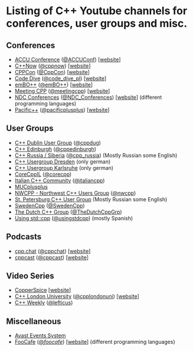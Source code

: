 # Listing of C++ Youtube channels for conferences, user groups and misc.
## Conferences
- [ACCU Conference](https://www.youtube.com/channel/UCJhay24LTpO1s4bIZxuIqKw) ([@ACCUConf](https://twitter.com/ACCUConf)) [[website](https://conference.accu.org/)]
- [C++Now]( https://www.youtube.com/user/BoostCon) ([@cppnow](https://twitter.com/cppnow))  [[website](http://cppnow.org/)]
- [CPPCon](https://www.youtube.com/user/CppCon) ([@CppCon](https://twitter.com/CppCon)) [[website](https://cppcon.org/)]
- [Code Dive](https://www.youtube.com/channel/UCU0Rt8VHO5-YNQXwIjkf-1g/videos) ([@code_dive_pl](https://twitter.com/code_dive_pl)) [[website](http://www.codedive.pl)]
- [emBO++](https://www.youtube.com/channel/UCg2JbpJ-PGdFUEZEiNr0GWg) ([@emBO++](https://twitter.com/emboconference)) [[website](https://www.embo.io)]
- [Meeting CPP]( https://www.youtube.com/user/MeetingCPP) ([@meetingcpp](https://twitter.com/meetingcpp)) [[website](https://meetingcpp.com/)] 
- [NDC Conferences](https://www.youtube.com/channel/UCTdw38Cw6jcm0atBPA39a0Q/) ([@NDC_Conferences](https://twitter.com/ndc_conferences)) [[website](http://ndcconferences.com/)] (different programming languages)
- [Pacific++](https://www.youtube.com/channel/UCrRR5mU5aqvtZAuEGYfdTjw) ([@pacificplusplus](https://twitter.com/pacificplusplus)) [[website](https://pacificplusplus.com/)] 

## User Groups
- [C++ Dublin User Group](https://www.youtube.com/channel/UCZ4UNE_1IMUFfAhcdq7CMOg/)  ([@cppdug](https://twitter.com/cppdug))
- [C++ Edinburgh](https://www.youtube.com/channel/UC3MI-cTQcGTkwWsf6z0hldQ) ([@cppedinburgh](https://twitter.com/cppedinburgh))
- [C++ Russia / Siberia](https://www.youtube.com/channel/UCJ9v015sPgEi0jJXe_zanjA) ([@cpp_russia](https://twitter.com/cpp_russia)) (Mostly Russian some English)
- [C++ Usergroup Dresden](https://www.youtube.com/channel/UCo2gC3EcC96Zz4sENWvR6qQ) (only german)
- [C++ Usergroup Karlsruhe](https://www.youtube.com/watch?v=D3eGm4fujoE&list=PLfk0Dfh13pBMYw0d5kKxi3eQOE3XK4Hiq) (only german)
- [CoreCppIL](https://www.youtube.com/channel/UCE14XYFaK1fDTnOTqlOFrrQ?app=desktop) ([@corecpp](https://twitter.com/corecpp))
- [Italian C++ Community](https://www.youtube.com/channel/UCNge3iECU0XKjshac_hdejw) ([@italiancpp](https://twitter.com/italiancpp))
- [MUCplusplus](https://www.youtube.com/channel/UCf3tX0nf8EFIwmgQBH6PIGw) 
- [NWCPP - Northwest C++ Users Group](https://www.youtube.com/channel/UCrg3ot2uEjn3jLs4PmeqEAg) ([@nwcpp](https://twitter.com/nwcpp))
- [St. Petersburg C++ User Group](https://www.youtube.com/playlist?list=PLtDc3cNvuhAIU_LRYg6xFaJV_95Kkt79n) (Mostly Russian some English)
- [SwedenCpp](https://www.youtube.com/c/SwedenCpp) ([@SwedenCpp](https://twitter.com/SwedenCpp))
- [The Dutch C++ Group](https://www.youtube.com/playlist?list=PLJ8qy7OeQ8LQ3dgDOGAGDXBKvh0UItjE6) ([@TheDutchCppGrp](https://twitter.com/TheDutchCppGrp))
- [Using std::cpp](https://www.youtube.com/channel/UC0fpufx5KaNfa8GEVSVwwJw) ([@usingstdcpp](https://twitter.com/usingstdcpp)) (mostly Spanish)

## Podcasts
- [cpp.chat](https://www.youtube.com/channel/UCsefcSZGxO9lTBqFbsV3sJg/featured) ([@cppchat](https://twitter.com/cppchat)) [[website](http://cpp.chat/)]
- [cppcast](https://www.youtube.com/channel/UCuCjADS4u3uJDTqUaG0H9dA) ([@cppcast](https://twitter.com/cppcast)) [[website](https://cppcast.com/)]

## Video Series
- [CopperSpice](https://www.youtube.com/channel/UC-lNlWEq0kpMcThO-I81ZdQ) [[website](http://www.copperspice.com/)]
- [C++ London University](https://www.youtube.com/channel/UCVaVY-fcOSBTc_8HibVB5VA) ([@cpplondonuni](https://twitter.com/cpplondonuni)) [[website](https://www.cpplondonuni.com/)]
- [C++ Weekly](https://www.youtube.com/user/lefticus1) ([@lefticus](https://twitter.com/lefticus)) 

## Miscellaneous
- [Avast Events System](https://www.youtube.com/channel/UCHTSwSUlXoeRGGcghEm2sxA) 
- [FooCafe](https://www.youtube.com/channel/UCTfO1Sn5MXXPasEl3ZS4GGA) ([@_foocafe_](https://twitter.com/_foocafe_)) [[website](http://foocafe.org/)] (different programming languages)
